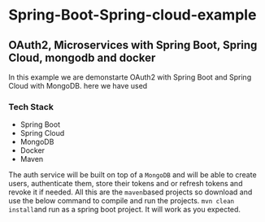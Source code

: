 # Spring-Boot-Spring-cloud-example
## OAuth2, Microservices with Spring Boot, Spring Cloud, mongodb and docker

In this example we are demonstarte OAuth2 with Spring Boot and Spring Cloud with MongoDB.
here we have used
### Tech Stack
* Spring Boot
* Spring Cloud
* MongoDB
* Docker
* Maven


The auth service will be built on top of a `MongoDB` and will be able to create users, authenticate them, store their tokens and or refresh tokens and revoke it if needed.
All this are the `maven`based projects so download and use the below command to compile and run the projects.
`mvn clean install`and run as a spring boot project. It will work as you expected.

